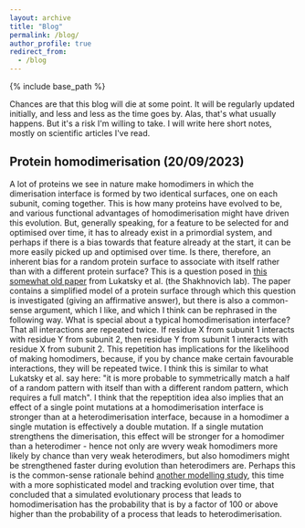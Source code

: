 ```yaml
---
layout: archive
title: "Blog"
permalink: /blog/
author_profile: true
redirect_from:
  - /blog
---
```


{% include base_path %}

Chances are that this blog will die at some point. It will be regularly updated initially, and less and less as the time goes by. Alas, that's what usually happens. But it's a risk I'm willing to take. I will write here short notes, mostly on scientific articles I've read.

Protein homodimerisation (20/09/2023)
------
A lot of proteins we see in nature make homodimers in which the dimerisation interface is formed by two identical surfaces, one on each subunit, coming together. This is how many proteins have evolved to be, and various functional advantages of homodimerisation might have driven this evolution. But, generally speaking, for a feature to be selected for and optimised over time, it has to already exist in a primordial system, and perhaps if there is a bias towards that feature already at the start, it can be more easily picked up and optimised over time. Is there, therefore, an inherent bias for a random protein surface to associate with itself rather than with a different protein surface? This is a question posed in <a href="https://doi.org/10.1016/j.jmb.2006.11.020">this somewhat old paper</a> from Lukatsky et al. (the Shakhnovich lab). The paper contains a simplified model of a protein surface through which this question is investigated (giving an affirmative answer), but there is also a common-sense argument, which I like, and which I think can be rephrased in the following way. What is special about a typical homodimerisation interface? That all interactions are repeated twice. If residue X from subunit 1 interacts with residue Y from subunit 2, then residue Y from subunit 1 interacts with residue X from subunit 2. This repetition has implications for the likelihood of making homodimers, because, if you by chance make certain favourable interactions, they will be repeated twice. I think this is similar to what Lukatsky et al. say here: "it is more probable to symmetrically match a half of a random pattern with itself than with a different random pattern, which requires a full match". I think that the repeptition idea also implies that an effect of a single point mutations at a homodimerisation interface is stronger than at a heterodimerisation interface, because in a homodimer a single mutation is effectively a double mutation. If a single mutation strengthens the dimerisation, this effect will be stronger for a homodimer than a heterodimer - hence not only are wvery weak homodimers more likely by chance than very weak heterodimers, but also homodimers might be strengthened faster during evolution than heterodimers are. Perhaps this is the common-sense rationale behind <a href="https://doi.org/10.1016/j.jmb.2009.10.044">another modelling study</a>, this time with a more sophisticated model and tracking evolution over time, that concluded that a simulated evolutionary process that leads to homodimerisation has the probability that is by a factor of 100 or above higher than the probability of a process that leads to heterodimerisation.

